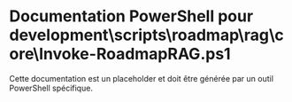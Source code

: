 # Documentation PowerShell pour development\scripts\roadmap\rag\core\Invoke-RoadmapRAG.ps1

Cette documentation est un placeholder et doit être générée par un outil PowerShell spécifique.

